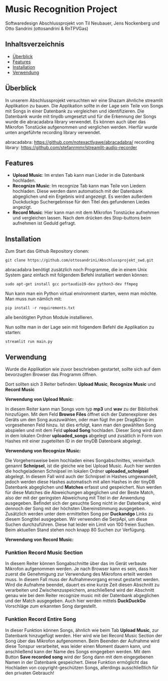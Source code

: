 # Music Recognition Project

Softwaredesign Abschlussprojekt von Til Neubauer, Jens Nockenberg und Otto Sandrini (ottosandrini & RnTPVGas)

## Inhaltsverzeichnis

- [Überblick](#Überblick)
- [Features](#features)
- [Installation](#installation)
- [Verwendung](#usage)

## Überblick

In unserem Abschlussprojekt versuchten wir eine Shazam ähnliche streamlit Applikation zu bauen.  Die Applikation sollte in der Lage sein Teile von Songs mit Songs in einer Datenbank zu vergleichen und identifizieren. Die Datenbank wurde mit tinydb umgesetzt und für die Erkennung der Songs wurde die abracadabra library verwendet. Es können auch über das Mikrofon Tonstücke aufgenommen und verglichen werden. Hierfür wurde unten angeführte recording library verwendet.

abracadabra: https://github.com/notexactlyawe/abracadabra/
recording library: https://github.com/stefanrmmr/streamlit-audio-recorder

## Features

- **Upload Music**:
    Im ersten Tab kann man Lieder in die Datenbank hochladen.
- **Recognize Music**:
    Im recognize Tab kann man Teile von Liedern hochladen. Diese werden dann automatisch mit der Datenbank abgeglichen und ein Ergebnis wird angezeigt. Es werden außerdem Duckduckgo Suchergebnisse für den Titel des gefundenen Liedes angezigt.
- **Record Music**:
    Hier kann man mit dem Mikrofon Tonstücke aufnehmen und vergleichen lassen. Nach dem drücken des Stop-buttons beim aufnehmen ist Geduld gefragt.

## Installation

Zum Start das Github Repository clonen:

    git clone https://github.com/ottosandrini/Abschlussprojekt_swd.git

abracadabra benötigt zusätzlich noch Programme, die in einem Unix System ganz einfach mit folgendem Befehl installiert werden können:

    sudo apt-get install gcc portaudio19-dev python3-dev ffmpeg

Nun kann man ein Python virtual environment starten, wenn man möchte. Man muss nun nämlich mit:

    pip install -r requirements.txt

alle benötigten Python Module installieren.

Nun sollte man in der Lage sein mit folgendem Befehl die Applikation zu starten:

    streamlit run main.py

## Verwendung

Wurde die Applikation wie zuvor beschrieben gestartet, sollte sich auf dem bevorzugten Browser das Programm öffnen.

Dort sollten sich 3 Reiter befinden: **Upload Music**, **Recognize Music** und **Record Music**

**Verwendung von Upload Music:**

In diesem Reiter kann man Songs vom typ **mp3** und **wav** zu der Bibliothek hinzufügen. Mit dem Feld **Browse Files** öffnet sich der Datenexplorer des Geräts um den Song auszuwählen, oder man fügt ihn per Drag&Drop im vorgesehenen Feld hinzu.
Ist dies erfolgt, kann man den gewählten Song abspielen und mit dem Feld **upload Song** hochladen. Dieser Song wird dann in dem lokalen Ordner **uploaded_songs** abgelegt und zusätlich in Form von Hashes mit einer zugeteilten ID in der tinyDB Datenbank abgelegt. 

**Verwendung von Recognize Music:**

Die Vorgehensweise beim hochladen eines Songabschnittes, vereinfach genannt **Schnipsel**, ist die gleiche wie bei Upload Music.
Auch hier werden die hochgeladenen Schnipsel im lokalen Ordner **uploaded_schnipsel** abgelegt.
In diesem Fall wird auch der Schnipsel in Hashes umgewandelt, jedoch werden diese Hashes automatisch mit allen Hashes in der tinyDB Datenbank abgeglichen und **Matches** erfasst und gespeichert.
Nun werden für diese Matches die Abweichungen abgeglichen und der Beste Match, also der mit der geringsten Abweichung mit Titel in der Anwendung ausgegeben.
Befindet sich der gesuchte Song nicht in der Datenbank, wird dennoch der Song mit der höchsten Übereinstimmung ausgegeben.
Zusätzlich werden unter dem ermittelten Song per **Duckandgo** Links zu diesem Songtitel ausgegeben. Wir verwenden die SerpApi, um diese Suchen durchzuführen. Diese hat leider ein Limit von 100 freien Suchen. Beim aktuellen Stand stehen noch knapp 80 Suchen zur Verfügung.

**Verwendung von Record Music:**

### Funktion Record Music Section

In diesem Reiter können Songabschnitte über das im Gerät verbaute Mikrofon aufgenommen werden. Je nach Browser kann es sein, dass hier zuerst die Genehmigung zur Verwendung des Mikrofons erteilt werden muss. In diesem Fall muss der Aufnahmevorgang erneut gestartet werden.
Wird die Aufnahme beendet, dauert es eine kurze Zeit diesen Abschnitt zu verarbeiten und Zwischenzuspeichern, anschließend wird der Abschnitt genau wie bei dem Reiter recognize music mit der Datenbank abgeglichen und der Match ausgegeben. 
Auch hier werden mittels **DuckDuckGo** Vorschläge zum erkannten Song dargestellt.

### Funktion Record Entire Song

In dieser Funktion können Songs, ähnlich wie beim Tab **Upload Music**, zur Datenbank hinzugefügt werden. Hier wird wie bei Record Music Section der Song über das Mikrofon aufgenommen. Beim Beenden der Aufnahme wird diese Tonspur verarbeitet, was leider einen Moment dauern kann, und anschließend kann der Name des Songs eingegeben werden. Mit dem Button **Save recorded song** wird der Song dann mit dem eingegebenen Namen in der Datenbank gespeichert.
Diese Funktion ermöglicht das Hochladen von copyright-geschützen Songs, allerdings ausschließlich für den privaten Gebrauch!





